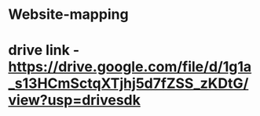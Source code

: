 # Website-mapping
# drive link - https://drive.google.com/file/d/1g1a_s13HCmSctqXTjhj5d7fZSS_zKDtG/view?usp=drivesdk
